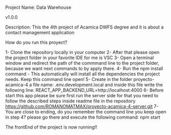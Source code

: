 Project Name: Data Warehouse

v1.0.0

Description: This the 4th project of Acamica DWFS degree and it is about a contact management application


How do you run this proyect?

1- Clone the repository locally in your computer
2- After that please open the project folder in your favorite IDE for me is VSC
3- Open a terminal window and redirect the path of the commmand line to the project folder, because we want next commands to by apply there.
4- Run the npm install command - This automatically will install all the dependencies the project needs. Keep this command line open!
5- Create in the folder proyecto-acamica-4 a file name: .env.development.local and inside this file write the following line:  REACT_APP_BACKEND_URL=http://localhost:4000
6- Before start this app please be sure first run the server side for that you need to follow the described steps inside readme file in the repository https://github.com/ROMANOMATMAX/proyecto-acamica-4-server.git
7- You are close to ending, do you remember the command line you keep open in step 4? please go there and execute the following command: npm start 
 
The frontEnd of the project is now running!!